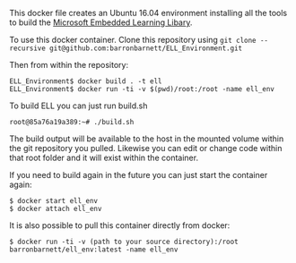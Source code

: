 This docker file creates an Ubuntu 16.04 environment installing all the tools to build the [Microsoft Embedded Learning Libary](https://github.com/Microsoft/ELL).

To use this docker container. Clone this repository using `git clone --recursive git@github.com:barronbarnett/ELL_Environment.git`

Then from within the repository: 

```
ELL_Environment$ docker build . -t ell
ELL_Environment$ docker run -ti -v $(pwd)/root:/root -name ell_env
```

To build ELL you can just run build.sh
```
root@85a76a19a389:~# ./build.sh
``` 

The build output will be available to the host in the mounted volume within the git repository you pulled. Likewise you can edit or change code within that root folder and it will exist within the container.

If you need to build again in the future you can just start the container again:
```
$ docker start ell_env
$ docker attach ell_env
```

It is also possible to pull this container directly from docker:

```
$ docker run -ti -v (path to your source directory):/root barronbarnett/ell_env:latest -name ell_env
```
